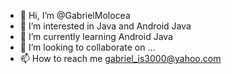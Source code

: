 - 👋 Hi, I’m @GabrielMolocea
- 👀 I’m interested in Java and Android Java
- 🌱 I’m currently learning Android Java
- 💞️ I’m looking to collaborate on ...
- 📫 How to reach me gabriel_is3000@yahoo.com

<!---
GabrielMolocea/GabrielMolocea is a ✨ special ✨ repository because its `README.md` (this file) appears on your GitHub profile.
You can click the Preview link to take a look at your changes.
--->
